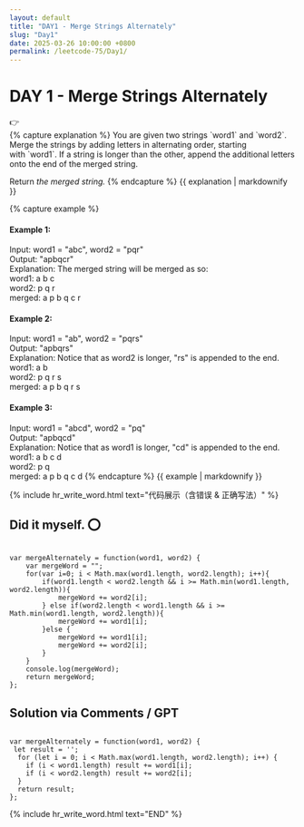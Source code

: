 ```yaml
---
layout: default
title: "DAY1 - Merge Strings Alternately"
slug: "Day1"
date: 2025-03-26 10:00:00 +0800
permalink: /leetcode-75/Day1/
---
```


# DAY 1 - Merge Strings Alternately

<aside class="asideDiv">
    <div>👉</div>
    <div>
        <main>
            {% capture explanation %}
You are given two strings `word1` and `word2`. Merge the strings by adding letters in alternating order, starting with `word1`. If a string is longer than the other, append the additional letters onto the end of the merged string.

Return *the merged string.*
            {% endcapture %}
            {{ explanation | markdownify }}
        </main>
        <main>
            {% capture example %}
#### Example 1:
Input: word1 = "abc", word2 = "pqr"<br>
Output: "apbqcr"<br>
Explanation: The merged string will be merged as so:<br>
word1:  a   b   c<br>
word2:    p   q   r<br>
merged: a p b q c r
#### Example 2:
Input: word1 = "ab", word2 = "pqrs"<br>
Output: "apbqrs"<br>
Explanation: Notice that as word2 is longer, "rs" is appended to the end.<br>
word1:  a   b<br>
word2:    p   q   r   s<br>
merged: a p b q   r   s
#### Example 3:
Input: word1 = "abcd", word2 = "pq"<br>
Output: "apbqcd"<br>
Explanation: Notice that as word1 is longer, "cd" is appended to the end.<br>
word1:  a   b   c   d<br>
word2:    p   q<br>
merged: a p b q c   d
            {% endcapture %}
            {{ example | markdownify }}
        </main>
    </div>
</aside>

{% include hr_write_word.html text="代码展示（含错误 & 正确写法）" %}

## **Did it myself.**  &#x2B55;
<pre><code class="language-js">
var mergeAlternately = function(word1, word2) {
    var mergeWord = "";
    for(var i=0; i < Math.max(word1.length, word2.length); i++){
        if(word1.length < word2.length && i >= Math.min(word1.length, word2.length)){
            mergeWord += word2[i];
        } else if(word2.length < word1.length && i >= Math.min(word1.length, word2.length)){
            mergeWord += word1[i];
        }else {
            mergeWord += word1[i];
            mergeWord += word2[i];
        }
    }
    console.log(mergeWord);
    return mergeWord;
};
</code></pre>

## **Solution via Comments / GPT**
<pre><code class="language-js">
var mergeAlternately = function(word1, word2) {
 let result = '';
  for (let i = 0; i < Math.max(word1.length, word2.length); i++) {
    if (i < word1.length) result += word1[i];
    if (i < word2.length) result += word2[i];
  }
  return result;
};
</code></pre>

{% include hr_write_word.html text="END" %}